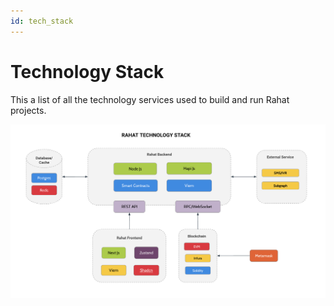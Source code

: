 ```yaml
---
id: tech_stack
---
```


# Technology Stack

This a list of all the technology services used to build and run Rahat projects. 

![Rahat Technology Stack](./assets/tech_stack.png)
